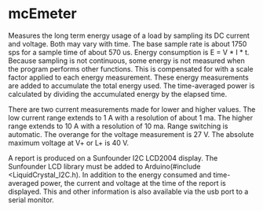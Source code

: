 # mcEmeter
  Measures the long term energy usage of a load by sampling its DC current and
  voltage. Both may vary with time. The base sample rate is about 1750 sps for a sample
  time of about 570 us. Energy consumption is E = V * I * t. Because sampling is not
  continuous, some energy is not measured when the program performs other functions.
  This is compensated for with a scale factor applied to each energy measurement.
  These energy measurements are added to accumulate the total energy used. The time-averaged
  power is calculated by dividing the accumulated energy by the elapsed time. 

  There are two current measurements made for lower and higher values. The low current range
  extends to 1 A with a resolution of about 1 ma. The higher range extends to 10 A with a 
  resolution of 10 ma. Range switching is automatic. The overange for the voltage measurement
  is 27 V. The absolute maximum voltage at V+ or L+ is 40 V.
  
  A report is produced on a Sunfounder I2C LCD2004 display. The Sunfounder LCD library must
  be added to Arduino(#include <LiquidCrystal_I2C.h). In addition to the energy consumed and
  time-averaged power, the current and voltage at the time of the report is displayed. This
  and other information is also available via the usb port to a serial monitor. 
